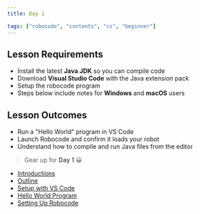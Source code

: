 ```yaml
---
title: Day 1

tags: ["robocode", "contents", "cs", "beginner"]
---
```


## Lesson Requirements

* Install the latest **Java JDK** so you can compile code
* Download **Visual Studio Code** with the Java extension pack
* Setup the robocode program
* Steps below include notes for **Windows** and **macOS** users

## Lesson Outcomes

* Run a "Hello World" program in VS Code
* Launch Robocode and confirm it loads your robot
* Understand how to compile and run Java files from the editor

> Gear up for **Day 1** 😀
- [Introductions](/robocode/Day-1/introductions)
- [Outline](/robocode/Day-1/00_java_intro)
- [Setup with VS Code](/robocode/Day-1/01_setup_vscode)
- [Hello World Program](/robocode/Day-1/02_hello_world)
- [Setting Up Robocode](/robocode/Day-1/03_setting_up)
